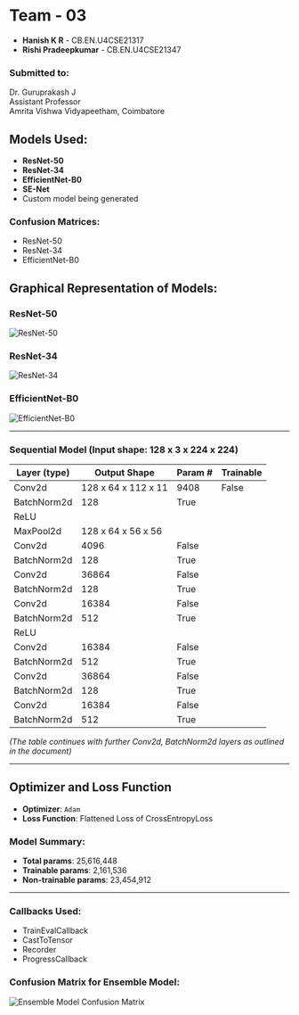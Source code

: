 # Team - 03

- **Hanish K R** - CB.EN.U4CSE21317
- **Rishi Pradeepkumar** - CB.EN.U4CSE21347

### Submitted to:
Dr. Guruprakash J  
Assistant Professor  
Amrita Vishwa Vidyapeetham, Coimbatore

## Models Used:

- **ResNet-50**
- **ResNet-34**
- **EfficientNet-B0**
- **SE-Net**
- Custom model being generated

### Confusion Matrices:

- ResNet-50
- ResNet-34
- EfficientNet-B0

## Graphical Representation of Models:

### ResNet-50
![ResNet-50](path/to/resnet50-image.png)

### ResNet-34
![ResNet-34](path/to/resnet34-image.png)

### EfficientNet-B0
![EfficientNet-B0](path/to/efficientnetb0-image.png)

---

### Sequential Model (Input shape: 128 x 3 x 224 x 224)

| Layer (type)           | Output Shape        | Param #  | Trainable |
|------------------------|---------------------|----------|-----------|
| Conv2d                 | 128 x 64 x 112 x 11 | 9408     | False     |
| BatchNorm2d            | 128                 | True     |
| ReLU                   |                     |          |
| MaxPool2d              | 128 x 64 x 56 x 56  |          |           |
| Conv2d                 | 4096                | False    |
| BatchNorm2d            | 128                 | True     |
| Conv2d                 | 36864               | False    |
| BatchNorm2d            | 128                 | True     |
| Conv2d                 | 16384               | False    |
| BatchNorm2d            | 512                 | True     |
| ReLU                   |                     |          |
| Conv2d                 | 16384               | False    |
| BatchNorm2d            | 512                 | True     |
| Conv2d                 | 36864               | False    |
| BatchNorm2d            | 128                 | True     |
| Conv2d                 | 16384               | False    |
| BatchNorm2d            | 512                 | True     |

*(The table continues with further Conv2d, BatchNorm2d layers as outlined in the document)*

---

## Optimizer and Loss Function

- **Optimizer**: `Adam`
- **Loss Function**: Flattened Loss of CrossEntropyLoss

### Model Summary:

- **Total params**: 25,616,448
- **Trainable params**: 2,161,536
- **Non-trainable params**: 23,454,912

---

### Callbacks Used:

- TrainEvalCallback
- CastToTensor
- Recorder
- ProgressCallback

### Confusion Matrix for Ensemble Model:
![Ensemble Model Confusion Matrix](path/to/ensemble-model-image.png)

